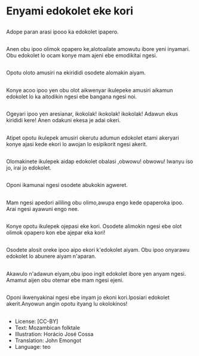 # Enyami edokolet eke kori

##
Adope paran arasi
ipooo ka edokolet
ipapero.

##
Anen obu ipoo olimok
opapero ke,alotoailate
amowutu ibore yeni
inyamari.
Obu edokolet lo ocam
konye mam ajeni ebe
emodikitai ngesi.

##
Opotu oloto amusiri na
ekirididi osodete
alomakin aiyam.

##
Konye acoo ipoo yen
obu olot aikwenyar
ikulepeke amusiri
aikamun edokolet lo ka
aitodikin ngesi ebe
bangana ngesi noi.

##
Ogeyari ipoo yen
aresianar, ikokolak!
ikokolak! ikokolak!
Adawun ekus kirididi
kere! Anen odakuni
ekesa je adai okeri.

##
Atipet opotu ikulepek
amusiri okerutu
adumun edokolet etami
akeryari konye ajasi
kede ekori lo awojan lo
esipikorit ngesi akerit.

##
Olomakinete ikulepek
aidap edokolet obalasi
,obwowu! obwowu!
Iwanyu iso jo, irai jo
edokolet.

##
Oponi ikamunai ngesi
osodete abukokin
agweret.

##
Mam ngesi apedori
aililing obu olimo,awupa
engo kede opaperoka
ipoo.
Arai ngesi ayawuni
engo nee.

##
Konye opotu ikulepek
ojepasi eke kori.
Osodete alimokin ngesi
ebe olot olimok opapero
kon ebe ajepar eka kori!

##
Osodete alosit oreke
ipoo aipo ekori
k'edokolet aiyam. Obu
ipoo onyarawu edokolet
lo abunere aiyam
n'aparan.

##
Akawulo n'adawun
eiyam,obu ipoo ingit
edokolet ibore yen
anyam ngesi.
Amamut aijen obu
otemar ebe mam ngesi
ejeni.

##
Oponi ikwenyakinai
ngesi ebe inyam jo
ekoni kori.Iposiari
edokolet
akerit.Anyowun angin
opotu ityang lu
okolokinos!

##
* License: [CC-BY]
* Text: Mozambican folktale
* Illustration: Horácio José Cossa
* Translation: John Emongot
* Language: teo
